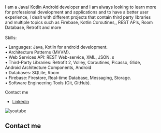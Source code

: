 

I am a Java/ Kotlin Android developer and I am always looking to learn more for professional development and applications and to have a better user experience, I dealt with different projects that contain third party libraries and multiple topics such as Firebase, Kotlin Coroutines,, REST APIs, Room Database, Retrofit and more
<br/>
<br/>Skills: 
<p>• Languages: Java, Kotlin for android development.<br>
    • Architecture Patterns (MVVM).<br>
    • Web Services API: REST Web-service, XML, JSON. s<br>
    • Third-Party Libraries: Retrofit 2, Volley, Coroutines, Picasso, Glide, Android Architecture Components, Android <br>
    • Databases: SQLite, Room<br>
    • Firebase: Firestore, Real-time Database, Messaging, Storage.<br>
    • Software Engineering Tools (Git, GitHub).<br>
</p>

<p1>Contact me</p1>
<ul>
  <li><a href="https://www.linkedin.com/in/ahmed-abdelraheem-2067a1207/)">Linkedin</a></li>
</ul>

<img src="https://camo.githubusercontent.com/f8552d9c1b4e3c696d2983488f17beb30bc4556326f618d910d94689ef5d51d5/68747470733a2f2f696d672e736869656c64732e696f2f62616467652f596f75547562652d4646303030303f7374796c653d666c6174266c6f676f3d796f7574756265266c6f676f436f6c6f723d7768697465" alt="youtube" data-canonical-src="https://img.shields.io/badge/YouTube-FF0000?style=flat&amp;logo=youtube&amp;logoColor=white" style="max-width: 100%;">

<h2> Contact me</h2>
